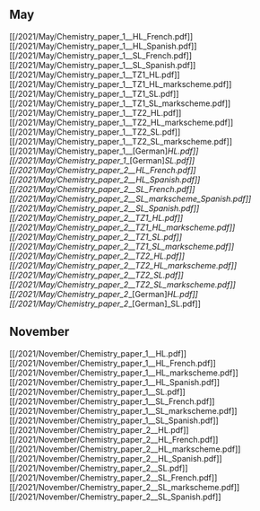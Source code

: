 
## May
[[/2021/May/Chemistry_paper_1__HL_French.pdf]]
[[/2021/May/Chemistry_paper_1__HL_Spanish.pdf]]
[[/2021/May/Chemistry_paper_1__SL_French.pdf]]
[[/2021/May/Chemistry_paper_1__SL_Spanish.pdf]]
[[/2021/May/Chemistry_paper_1__TZ1_HL.pdf]]
[[/2021/May/Chemistry_paper_1__TZ1_HL_markscheme.pdf]]
[[/2021/May/Chemistry_paper_1__TZ1_SL.pdf]]
[[/2021/May/Chemistry_paper_1__TZ1_SL_markscheme.pdf]]
[[/2021/May/Chemistry_paper_1__TZ2_HL.pdf]]
[[/2021/May/Chemistry_paper_1__TZ2_HL_markscheme.pdf]]
[[/2021/May/Chemistry_paper_1__TZ2_SL.pdf]]
[[/2021/May/Chemistry_paper_1__TZ2_SL_markscheme.pdf]]
[[/2021/May/Chemistry_paper_1__[German]_HL.pdf]]
[[/2021/May/Chemistry_paper_1__[German]_SL.pdf]]
[[/2021/May/Chemistry_paper_2__HL_French.pdf]]
[[/2021/May/Chemistry_paper_2__HL_Spanish.pdf]]
[[/2021/May/Chemistry_paper_2__SL_French.pdf]]
[[/2021/May/Chemistry_paper_2__SL_markscheme_Spanish.pdf]]
[[/2021/May/Chemistry_paper_2__SL_Spanish.pdf]]
[[/2021/May/Chemistry_paper_2__TZ1_HL.pdf]]
[[/2021/May/Chemistry_paper_2__TZ1_HL_markscheme.pdf]]
[[/2021/May/Chemistry_paper_2__TZ1_SL.pdf]]
[[/2021/May/Chemistry_paper_2__TZ1_SL_markscheme.pdf]]
[[/2021/May/Chemistry_paper_2__TZ2_HL.pdf]]
[[/2021/May/Chemistry_paper_2__TZ2_HL_markscheme.pdf]]
[[/2021/May/Chemistry_paper_2__TZ2_SL.pdf]]
[[/2021/May/Chemistry_paper_2__TZ2_SL_markscheme.pdf]]
[[/2021/May/Chemistry_paper_2__[German]_HL.pdf]]
[[/2021/May/Chemistry_paper_2__[German]_SL.pdf]]

## November
[[/2021/November/Chemistry_paper_1__HL.pdf]]
[[/2021/November/Chemistry_paper_1__HL_French.pdf]]
[[/2021/November/Chemistry_paper_1__HL_markscheme.pdf]]
[[/2021/November/Chemistry_paper_1__HL_Spanish.pdf]]
[[/2021/November/Chemistry_paper_1__SL.pdf]]
[[/2021/November/Chemistry_paper_1__SL_French.pdf]]
[[/2021/November/Chemistry_paper_1__SL_markscheme.pdf]]
[[/2021/November/Chemistry_paper_1__SL_Spanish.pdf]]
[[/2021/November/Chemistry_paper_2__HL.pdf]]
[[/2021/November/Chemistry_paper_2__HL_French.pdf]]
[[/2021/November/Chemistry_paper_2__HL_markscheme.pdf]]
[[/2021/November/Chemistry_paper_2__HL_Spanish.pdf]]
[[/2021/November/Chemistry_paper_2__SL.pdf]]
[[/2021/November/Chemistry_paper_2__SL_French.pdf]]
[[/2021/November/Chemistry_paper_2__SL_markscheme.pdf]]
[[/2021/November/Chemistry_paper_2__SL_Spanish.pdf]]
